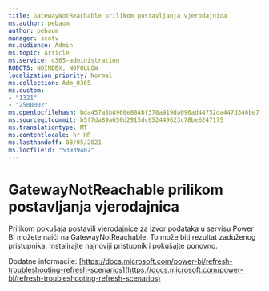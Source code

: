 ```yaml
---
title: GatewayNotReachable prilikom postavljanja vjerodajnica
ms.author: pebaum
author: pebaum
manager: scotv
ms.audience: Admin
ms.topic: article
ms.service: o365-administration
ROBOTS: NOINDEX, NOFOLLOW
localization_priority: Normal
ms.collection: Adm_O365
ms.custom:
- "1321"
- "2500002"
ms.openlocfilehash: bda457a8b8960e884bf378a919da096ad44752da447d346be7f0b1c435a9dcb0
ms.sourcegitcommit: b5f7da89a650d2915dc652449623c78be6247175
ms.translationtype: MT
ms.contentlocale: hr-HR
ms.lasthandoff: 08/05/2021
ms.locfileid: "53939407"
---
```

# <a name="gatewaynotreachable-when-setting-credentials"></a>GatewayNotReachable prilikom postavljanja vjerodajnica

Prilikom pokušaja postavili vjerodajnice za izvor podataka u servisu Power BI možete naići na GatewayNotReachable. To može biti rezultat zaduženog pristupnika. Instalirajte najnoviji pristupnik i pokušajte ponovno.

Dodatne informacije: [https://docs.microsoft.com/power-bi/refresh-troubleshooting-refresh-scenarios](https://docs.microsoft.com/power-bi/refresh-troubleshooting-refresh-scenarios)
